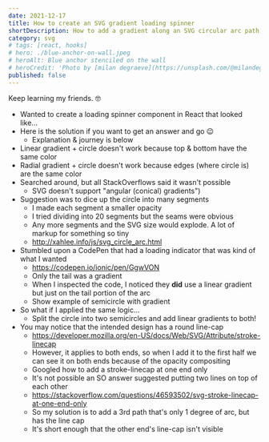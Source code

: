 ```yaml
---
date: 2021-12-17
title: How to create an SVG gradient loading spinner
shortDescription: How to add a gradient along an SVG circular arc path to create a loading spinner
category: svg
# tags: [react, hooks]
# hero: ./blue-anchor-on-wall.jpeg
# heroAlt: Blue anchor stenciled on the wall
# heroCredit: 'Photo by [milan degraeve](https://unsplash.com/@milandegraeve)'
published: false
---
```


Keep learning my friends. 🤓

- Wanted to create a loading spinner component in React that looked like...
- Here is the solution if you want to get an answer and go 😉
  - Explanation & journey is below
- Linear gradient + circle doesn't work because top & bottom have the same color
- Radial gradient + circle doesn't work because edges (where circle is) are the same color
- Searched around, but all StackOverflows said it wasn't possible
  - SVG doesn't support "angular (conical) gradients")
- Suggestion was to dice up the circle into many segments
  - I made each segment a smaller opacity
  - I tried dividing into 20 segments but the seams were obvious
  - Any more segments and the SVG size would explode. A lot of markup for something so tiny
  - http://xahlee.info/js/svg_circle_arc.html
- Stumbled upon a CodePen that had a loading indicator that was kind of what I wanted
  - https://codepen.io/ionic/pen/GgwVON
  - Only the tail was a gradient
  - When I inspected the code, I noticed they **did** use a linear gradient but just on the tail portion of the arc
  - Show example of semicircle with gradient
- So what if I applied the same logic...
  - Split the circle into two semicircles and add linear gradients to both!
- You may notice that the intended design has a round line-cap
  - https://developer.mozilla.org/en-US/docs/Web/SVG/Attribute/stroke-linecap
  - However, it applies to both ends, so when I add it to the first half we can see it on both ends because of the opacity compositing
  - Googled how to add a stroke-linecap at one end only
  - It's not possible an SO answer suggested putting two lines on top of each other
  - https://stackoverflow.com/questions/46593502/svg-stroke-linecap-at-one-end-only
  - So my solution is to add a 3rd path that's only 1 degree of arc, but has the line cap
  - It's short enough that the other end's line-cap isn't visible
